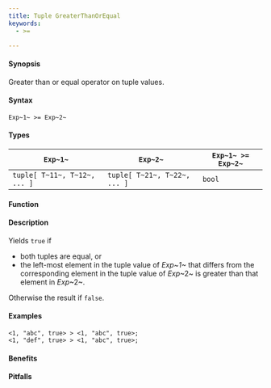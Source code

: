 ```yaml
---
title: Tuple GreaterThanOrEqual
keywords:
  - >=

---
```


#### Synopsis

Greater than or equal operator on tuple values.

#### Syntax

`Exp~1~ >= Exp~2~`

#### Types


| `Exp~1~`                      |  `Exp~2~`                      | `Exp~1~ >= Exp~2~`  |
| --- | --- | --- |
| `tuple[ T~11~, T~12~, ... ]` |  `tuple[ T~21~, T~22~, ... ]` | `bool`                |


#### Function

#### Description

Yields `true` if 

*  both tuples are equal, or
*  the left-most element in the tuple value of _Exp~1~_ that differs from the corresponding element in the tuple 
value of _Exp_~2~ is greater than that element in _Exp_~2~.


Otherwise the result if `false`.

#### Examples

```rascal-shell
<1, "abc", true> > <1, "abc", true>;
<1, "def", true> > <1, "abc", true>;
```

#### Benefits

#### Pitfalls

